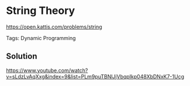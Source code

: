 # String Theory

https://open.kattis.com/problems/string

Tags: Dynamic Programming

## Solution

https://www.youtube.com/watch?v=sLdzLvAqXxg&index=9&list=PLm9puTBNlJjVbqpIkp048XbDNxK7-1Ucg
